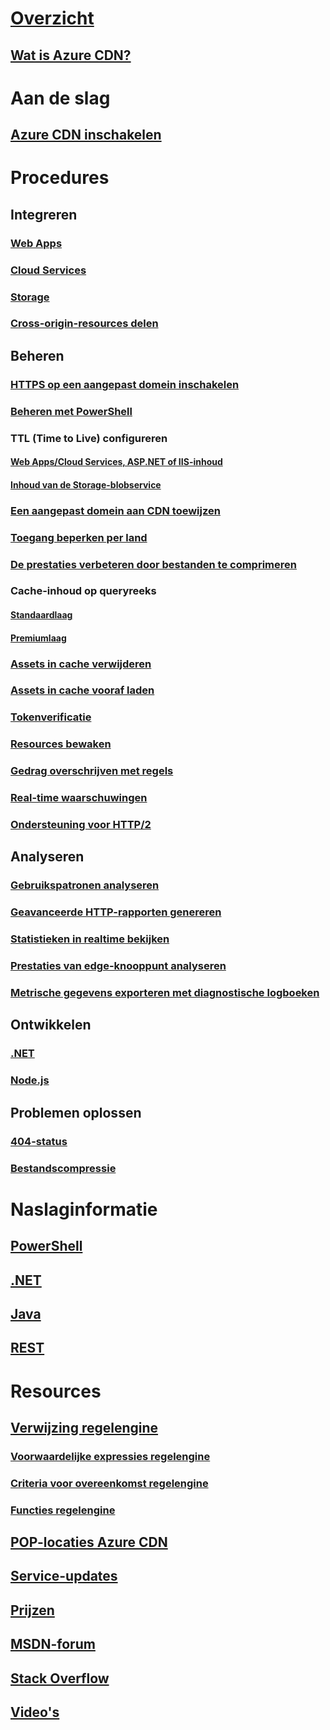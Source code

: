 # [Overzicht](cdn-overview.md)
## [Wat is Azure CDN?](../best-practices-cdn.md?toc=%2fazure%2fcdn%2ftoc.json)

# Aan de slag
## [Azure CDN inschakelen](cdn-create-new-endpoint.md)

# Procedures
## Integreren
### [Web Apps](../app-service-web/app-service-web-tutorial-content-delivery-network.md?toc=%2fazure%2fcdn%2ftoc.json)
### [Cloud Services](cdn-cloud-service-with-cdn.md)
### [Storage](cdn-create-a-storage-account-with-cdn.md)
### [Cross-origin-resources delen](cdn-cors.md)

## Beheren
### [HTTPS op een aangepast domein inschakelen](cdn-custom-ssl.md)
### [Beheren met PowerShell](cdn-manage-powershell.md)
### TTL (Time to Live) configureren
#### [Web Apps/Cloud Services, ASP.NET of IIS-inhoud](cdn-manage-expiration-of-cloud-service-content.md)
#### [Inhoud van de Storage-blobservice](cdn-manage-expiration-of-blob-content.md)
### [Een aangepast domein aan CDN toewijzen](cdn-map-content-to-custom-domain.md)
### [Toegang beperken per land](cdn-restrict-access-by-country.md)
### [De prestaties verbeteren door bestanden te comprimeren](cdn-improve-performance.md)
### Cache-inhoud op queryreeks
#### [Standaardlaag](cdn-query-string.md)
#### [Premiumlaag](cdn-query-string-premium.md)
### [Assets in cache verwijderen](cdn-purge-endpoint.md)
### [Assets in cache vooraf laden](cdn-preload-endpoint.md)
### [Tokenverificatie](cdn-token-auth.md)
### [Resources bewaken](cdn-resource-health.md)
### [Gedrag overschrijven met regels](cdn-rules-engine.md)
### [Real-time waarschuwingen](cdn-real-time-alerts.md)
### [Ondersteuning voor HTTP/2](cdn-http2.md)

## Analyseren
### [Gebruikspatronen analyseren](cdn-analyze-usage-patterns.md)
### [Geavanceerde HTTP-rapporten genereren](cdn-advanced-http-reports.md)
### [Statistieken in realtime bekijken](cdn-real-time-stats.md)
### [Prestaties van edge-knooppunt analyseren](cdn-edge-performance.md)
### [Metrische gegevens exporteren met diagnostische logboeken](cdn-log-analysis.md)

## Ontwikkelen
### [.NET](cdn-app-dev-net.md)
### [Node.js](cdn-app-dev-node.md)

## Problemen oplossen
### [404-status](cdn-troubleshoot-endpoint.md)
### [Bestandscompressie](cdn-troubleshoot-compression.md)

# Naslaginformatie
## [PowerShell](/powershell/module/azurerm.cdn)
## [.NET](/dotnet/api/microsoft.azure.management.cdn)
## [Java](/java/api/com.microsoft.azure.management.cdn)
## [REST](/rest/api/cdn/)

# Resources
##  [Verwijzing regelengine](cdn-rules-engine-reference.md)
### [Voorwaardelijke expressies regelengine](cdn-rules-engine-reference-conditional-expressions.md)
### [Criteria voor overeenkomst regelengine](cdn-rules-engine-reference-match-conditions.md)
### [Functies regelengine](cdn-rules-engine-reference-features.md)
## [POP-locaties Azure CDN](cdn-pop-locations.md)
## [Service-updates](https://azure.microsoft.com/updates/?product=cdn)
## [Prijzen](https://azure.microsoft.com/pricing/details/cdn/)
## [MSDN-forum](https://social.msdn.microsoft.com/Forums/en-US/home?forum=azurecdn)
## [Stack Overflow](http://stackoverflow.com/questions/tagged/azure-cdn)
## [Video's](https://azure.microsoft.com/documentation/videos/index/?services=cdn)
